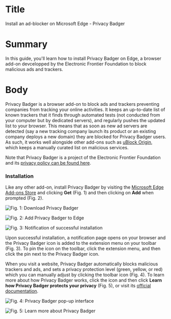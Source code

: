 # Title  #
Install an ad-blocker on Microsoft Edge - Privacy Badger

# Summary #
In this guide, you'll learn how to install Privacy Badger on Edge, a browser add-on devcelopped by the Electronic Frontier Foundation to block malicious ads and trackers.

# Body #
Privacy Badger is a browser add-on to block ads and trackers preventing companies from tracking your online activities. It keeps an up-to-date list of known trackers that it finds through automated tests (not conducted from your computer but by dedicated servers), and regularly pushes the updated list to your browser. This means that as soon as new ad servers are detected (say a new tracking company launch its product or an existing company deploys a new domain) they are blocked for Privacy Badger users. As such, it works well alongside other add-ons such as [uBlock Origin](/node/3392), which keeps a manually curated list on malicious services. 

Note that Privacy Badger is a project of the Electronic Frontier Foundation and its [privacy policy can be found here][1].

### Installation ###

Like any other add-on, install Privacy Badger by visiting the [Microsoft Edge Add-ons Store][2] and clicking **Get** (Fig. 1) and then clicking on **Add** when prompted (Fig. 2).

![Fig. 1: Download Privacy Badger](../../images/Edge/badger-add.png?raw=true)

![Fig. 2: Add Privacy Badger to Edge](../../images/Edge/badger-prompt.png?raw=true)

![Fig. 3: Notification of successful installation](../../images/Edge/badger-notify.png?raw=true)

Upon successful installation, a notification page opens on your browser and the Privacy Badger icon is added to the extension menu on your toolbar (Fig. 3). To pin the icon on the toolbar, click the extension menu, and then click the pin next to the Privacy Badger icon. 

When you visit a website, Privacy Badger automatically blocks malicious trackers and ads, and sets a privacy protection level (green, yellow, or red) which you can manually adjust by clicking the toolbar icon (Fig. 4). To learn more about how Privacy Badger works, click the icon and then click **Learn how Privacy Badger protects your privacy** (Fig. 5), or visit its [official documentation][3].

![Fig. 4: Privacy Badger pop-up interface](../../images/Edge/badger-test.png?raw=true)

![Fig. 5: Learn more about Privacy Badger](../../images/Edge/badger-learn.png?raw=true)

[1]: https://www.eff.org/code/privacy/policy

[2]: https://microsoftedge.microsoft.com/addons/detail/privacy-badger/mkejgcgkdlddbggjhhflekkondicpnop

[3]: https://privacybadger.org/
